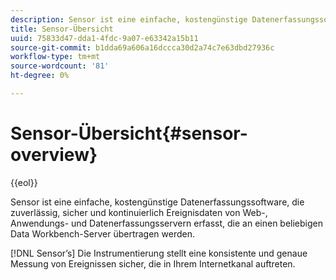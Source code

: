 ```yaml
---
description: Sensor ist eine einfache, kostengünstige Datenerfassungssoftware, die zuverlässig, sicher und kontinuierlich Ereignisdaten von Web-, Anwendungs- und Datenerfassungsservern erfasst, die an einen beliebigen Data Workbench-Server übertragen werden.
title: Sensor-Übersicht
uuid: 75833d47-dda1-4fdc-9a07-e63342a15b11
source-git-commit: b1dda69a606a16dccca30d2a74c7e63dbd27936c
workflow-type: tm+mt
source-wordcount: '81'
ht-degree: 0%

---
```



# Sensor-Übersicht{#sensor-overview}

{{eol}}

Sensor ist eine einfache, kostengünstige Datenerfassungssoftware, die zuverlässig, sicher und kontinuierlich Ereignisdaten von Web-, Anwendungs- und Datenerfassungsservern erfasst, die an einen beliebigen Data Workbench-Server übertragen werden.

[!DNL Sensor’s] Die Instrumentierung stellt eine konsistente und genaue Messung von Ereignissen sicher, die in Ihrem Internetkanal auftreten.
